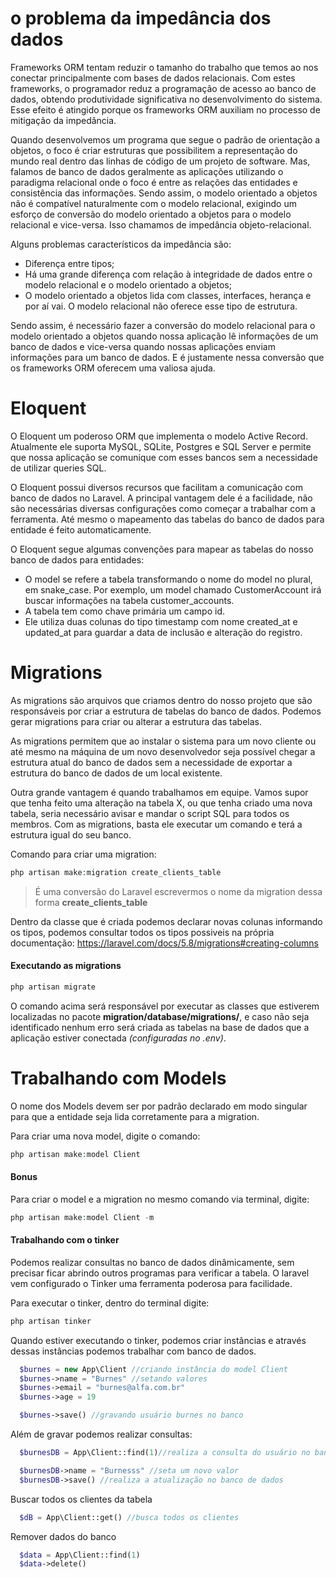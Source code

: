 # o problema da impedância dos dados

Frameworks ORM tentam reduzir o tamanho do trabalho que temos ao nos conectar principalmente com bases de dados relacionais. Com estes frameworks, o programador reduz a programação de acesso ao banco de dados, obtendo produtividade significativa no desenvolvimento do sistema. Esse efeito é atingido porque os frameworks ORM auxiliam no processo de mitigação da impedância.

Quando desenvolvemos um programa que segue o padrão de orientação a objetos, o foco é criar estruturas que possibilitem a representação do mundo real dentro das linhas de código de um projeto de software. Mas, falamos de banco de dados geralmente as aplicações utilizando o paradigma relacional onde o foco é entre as relações das entidades e consistência das informações. Sendo assim, o modelo orientado a objetos não é compatível naturalmente com o modelo relacional, exigindo um esforço de conversão do modelo orientado a objetos para o modelo relacional e vice-versa. Isso chamamos de impedância objeto-relacional.

Alguns problemas característicos da impedância são:
- Diferença entre tipos;
- Há uma grande diferença com relação à integridade de dados entre o modelo relacional e o modelo orientado a objetos;
- O modelo orientado a objetos lida com classes, interfaces, herança e por aí vai. O modelo relacional não oferece esse tipo de estrutura.

Sendo assim, é necessário fazer a conversão do modelo relacional para o modelo orientado a objetos quando nossa aplicação lê informações de um banco de dados e vice-versa quando nossas aplicações enviam informações para um banco de dados. E é justamente nessa conversão que os frameworks ORM oferecem uma valiosa ajuda.

# Eloquent

O Eloquent um poderoso ORM que implementa o modelo Active Record. Atualmente ele suporta MySQL, SQLite, Postgres e SQL Server e permite que nossa aplicação se comunique com esses bancos sem a necessidade de utilizar queries SQL.

O Eloquent possui diversos recursos que facilitam a comunicação com banco de dados no Laravel. A principal vantagem dele é a facilidade, não são necessárias diversas configurações como começar a trabalhar com a ferramenta. Até mesmo o mapeamento das tabelas do banco de dados para entidade é feito automaticamente.

O Eloquent segue algumas convenções para mapear as tabelas do nosso banco de dados para entidades:
- O model se refere a tabela transformando o nome do model no plural, em snake_case. Por exemplo, um model chamado CustomerAccount irá buscar informações na tabela customer_accounts.
- A tabela tem como chave primária um campo id.
- Ele utiliza duas colunas do tipo timestamp com nome created_at e updated_at para guardar a data de inclusão e alteração do registro.

# Migrations

As migrations são arquivos que criamos dentro do nosso projeto que são responsáveis por criar a estrutura de tabelas do banco de dados. Podemos gerar migrations para criar ou alterar a estrutura das tabelas.

As migrations permitem que ao instalar o sistema para um novo cliente ou até mesmo na máquina de um novo desenvolvedor seja possível chegar a estrutura atual do banco de dados sem a necessidade de exportar a estrutura do banco de dados de um local existente.

Outra grande vantagem é quando trabalhamos em equipe. Vamos supor que tenha feito uma alteração na tabela X, ou que tenha criado uma nova tabela, seria necessário avisar e mandar o script SQL para todos os membros. Com as migrations, basta ele executar um comando e terá a estrutura igual do seu banco.

Comando para criar uma migration:

```PHP
php artisan make:migration create_clients_table
```

> É uma conversão do Laravel escrevermos o nome da migration dessa forma **create_clients_table**

Dentro da classe que é criada podemos declarar novas colunas informando os tipos, podemos consultar todos os tipos possiveis na própria documentação: https://laravel.com/docs/5.8/migrations#creating-columns

#### Executando as migrations

```PHP
php artisan migrate
```

O comando acima será responsável por executar as classes que estiverem localizadas no pacote **migration/database/migrations/**, e caso não seja identificado nenhum erro será criada as tabelas na base de dados que a aplicação estiver conectada _(configuradas no .env)_.

# Trabalhando com Models

O nome dos Models devem ser por padrão declarado em modo singular para que a entidade seja lida corretamente para a migration.

Para criar uma nova model, digite o comando:

```PHP
php artisan make:model Client
```

#### Bonus

Para criar o model e a migration no mesmo comando via terminal, digite:

```PHP
php artisan make:model Client -m
```

#### Trabalhando com o tinker

Podemos realizar consultas no banco de dados dinâmicamente, sem precisar ficar abrindo outros programas para verificar a tabela. O laravel vem configurado o Tinker uma ferramenta poderosa para facilidade.

Para executar o tinker, dentro do terminal digite:

```PHP
php artisan tinker
```

Quando estiver executando o tinker, podemos criar instãncias e através dessas instâncias podemos trabalhar com banco de dados.

```PHP
  $burnes = new App\Client //criando instância do model Client
  $burnes->name = "Burnes" //setando valores
  $burnes->email = "burnes@alfa.com.br"
  $burnes->age = 19

  $burnes->save() //gravando usuário burnes no banco
```

Além de gravar podemos realizar consultas:

```PHP
  $burnesDB = App\Client::find(1)//realiza a consulta do usuário no banco

  $burnesDB->name = "Burnesss" //seta um novo valor
  $burnesDB->save() //realiza a atualização no banco de dados
```

Buscar todos os clientes da tabela

```PHP
  $dB = App\Client::get() //busca todos os clientes
```

Remover dados do banco

```PHP
  $data = App\Client::find(1)
  $data->delete()
```
